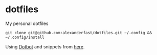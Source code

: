 # dotfiles
My personal dotfiles

`git clone git@github.com:alexanderfast/dotfiles.git ~/.config && ~/.config/install`

Using [Dotbot](https://github.com/anishathalye/dotbot) and snippets from [here](https://github.com/anishathalye/dotbot/wiki/Users).
